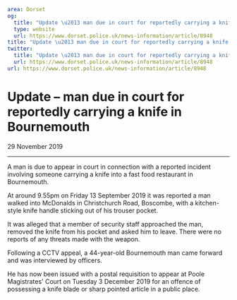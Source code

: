 ```yaml
area: Dorset
og:
  title: "Update \u2013 man due in court for reportedly carrying a knife in Bournemouth"
  type: website
  url: https://www.dorset.police.uk/news-information/article/8948
title: "Update \u2013 man due in court for reportedly carrying a knife in Bournemouth |"
twitter:
  title: "Update \u2013 man due in court for reportedly carrying a knife in Bournemouth"
  url: https://www.dorset.police.uk/news-information/article/8948
url: https://www.dorset.police.uk/news-information/article/8948
```

# Update – man due in court for reportedly carrying a knife in Bournemouth

29 November 2019

* * *

A man is due to appear in court in connection with a reported incident involving someone carrying a knife into a fast food restaurant in Bournemouth.

At around 9.55pm on Friday 13 September 2019 it was reported a man walked into McDonalds in Christchurch Road, Boscombe, with a kitchen-style knife handle sticking out of his trouser pocket.

It was alleged that a member of security staff approached the man, removed the knife from his pocket and asked him to leave. There were no reports of any threats made with the weapon.

Following a CCTV appeal, a 44-year-old Bournemouth man came forward and was interviewed by officers.

He has now been issued with a postal requisition to appear at Poole Magistrates' Court on Tuesday 3 December 2019 for an offence of possessing a knife blade or sharp pointed article in a public place.
